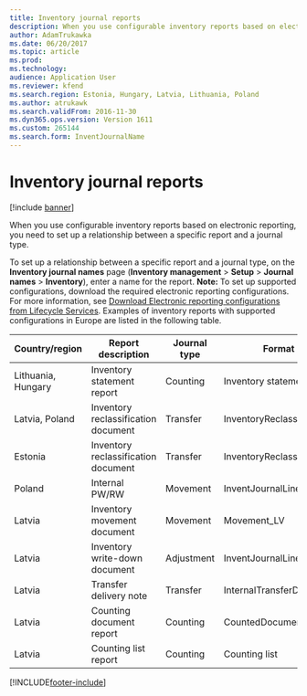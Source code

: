 ```yaml
---
title: Inventory journal reports
description: When you use configurable inventory reports based on electronic reporting, you need to set up a relationship between a specific report and a journal type.
author: AdamTrukawka
ms.date: 06/20/2017
ms.topic: article
ms.prod: 
ms.technology: 
audience: Application User
ms.reviewer: kfend
ms.search.region: Estonia, Hungary, Latvia, Lithuania, Poland
ms.author: atrukawk
ms.search.validFrom: 2016-11-30
ms.dyn365.ops.version: Version 1611
ms.custom: 265144
ms.search.form: InventJournalName
---
```


# Inventory journal reports

[!include [banner](../includes/banner.md)]

When you use configurable inventory reports based on electronic reporting, you need to set up a relationship between a specific report and a journal type.

To set up a relationship between a specific report and a journal type, on the **Inventory journal names** page (**Inventory management** &gt; **Setup** &gt; **Journal names** &gt; **Inventory**), enter a name for the report. **Note:** To set up supported configurations, download the required electronic reporting configurations. For more information, see [Download Electronic reporting configurations from Lifecycle Services](../../fin-ops-core/dev-itpro/analytics/download-electronic-reporting-configuration-lcs.md). Examples of inventory reports with supported configurations in Europe are listed in the following table.

| Country/region            |    Report description               | Journal type     |    Format mapping name                  |
|--------------------|-------------------------------------|------------------|-----------------------------------------|
| Lithuania, Hungary | Inventory statement report          | Counting         | Inventory statement (HU, LT)            |
| Latvia, Poland     | Inventory reclassification document | Transfer         | InventoryReclassificationDocument\_PLLV |
| Estonia            | Inventory reclassification document | Transfer         | InventoryReclassificationDocument\_EE   |
| Poland             | Internal PW/RW                      | Movement         | InventJournalLinesDocPL                 |
| Latvia             | Inventory movement document         | Movement         | Movement\_LV                            |
| Latvia             | Inventory write-down document       | Adjustment       | InventJournalLines\_LV                  |
| Latvia             | Transfer delivery note              | Transfer         | InternalTransferDeliveryNote\_LV        |
| Latvia             | Counting document report            | Counting         | CountedDocument\_LV                     |
| Latvia             | Counting list report                | Counting         | Counting list                           |







[!INCLUDE[footer-include](../../includes/footer-banner.md)]
